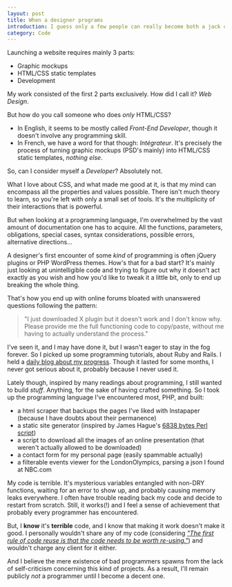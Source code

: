 ```yaml
---
layout: post
title: When a designer programs
introduction: I guess only a few people can really become both a jack of all trades and a master of all.
category: Code
---
```


Launching a website requires mainly 3 parts:

* Graphic mockups
* HTML/CSS static templates
* Development

My work consisted of the first 2 parts exclusively. How did I call it? *Web Design*.

But how do you call someone who does *only* HTML/CSS?

* In English, it seems to be mostly called *Front-End Developer*, though it doesn't involve any programming skill.
* In French, we have a word for that though: *Intégrateur*. It's precisely the process of turning graphic mockups (PSD's mainly) into HTML/CSS static templates, *nothing else*.

So, can I consider myself a *Developer*? Absolutely not.

What I love about CSS, and what made me good at it, is that my mind can encompass all the properties and values possible. There isn't much theory to learn, so you're left with only a small set of tools. It's the multiplicity of their interactions that is powerful.

But when looking at a programming language, I'm overwhelmed by the vast amount of documentation one has to acquire. All the functions, parameters, obligations, special cases, syntax considerations, possible errors, alternative directions...

A designer's first encounter of some *kind* of programming is often jQuery plugins or PHP WordPress themes. How's that for a bad start? It's mainly just looking at unintelligible code and trying to figure out why it doesn't act exactly as you wish and how you'd like to tweak it a little bit, only to end up breaking the whole thing.

That's how you end up with online forums bloated with unanswered questions following the pattern:

> "I just downloaded X plugin but it doesn't work and I don't know why. Please provide me the full functioning code to copy/paste, without me having to actually understand the process."

I've seen it, and I may have done it, but I wasn't eager to stay in the fog forever. So I picked up some programming tutorials, about Ruby and Rails. I held a [daily blog about my progress](http://29minparjour.bbxdesign.com/). Though it lasted for some months, I never got serious about it, probably because I never used it.

Lately though, inspired by many readings about programming, I still wanted to build *stuff*. Anything, for the sake of having crafted something. So I took up the programming language I've encountered most, PHP, and built:

* a html scraper that backups the pages I've liked with Instapaper (because I have doubts about their permanence)
* a static site generator (inspired by James Hague's [6838 bytes Perl script](http://prog21.dadgum.com/77.html))
* a script to download all the images of an online presentation (that weren't actually allowed to be downloaded)
* a contact form for my personal page (easily spammable actually)
* a filterable events viewer for the LondonOlympics, parsing a json I found at NBC.com

My code is terrible. It's mysterious variables entangled with non-DRY functions, waiting for an error to show up, and probably causing memory leaks everywhere. I often have trouble reading back my code and decide to restart from scratch. Still, it works(!) and I feel a sense of achievement that probably every programmer has encountered.

But, I **know** it's **terrible** code, and I know that making it work doesn't make it good. I personally wouldn't share any of my code (considering [*"The first rule of code reuse is that the code needs to be worth re-using."*](http://thedailywtf.com/Articles/Code-Refuse.aspx)) and wouldn't charge any client for it either.

And I believe the mere existence of bad programmers spawns from the lack of self-criticism concerning this kind of projects. As a result, I'll remain publicly *not* a programmer until I become a decent one.
